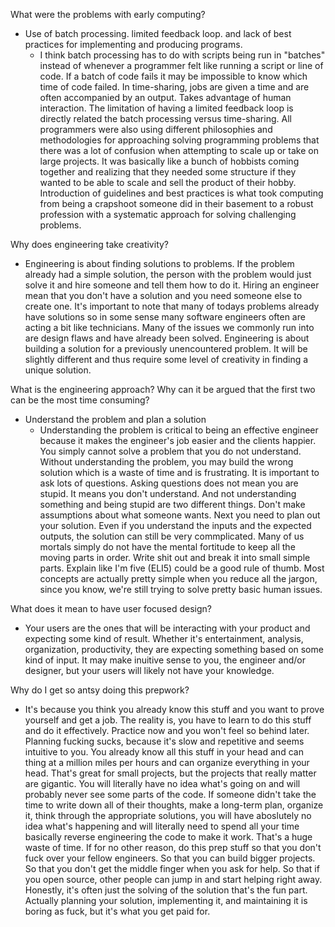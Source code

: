 What were the problems with early computing?
* Use of batch processing. limited feedback loop. and lack of best practices for implementing and producing programs.
  * I think batch processing has to do with scripts being run in "batches" instead of whenever a programmer felt like running a script or line of code. If a batch of code fails it may be impossible to know which time of code failed. In time-sharing, jobs are given a time and are often accompanied by an output. Takes advantage of human interaction. The limitation of having a limited feedback loop is directly related the batch processing versus time-sharing. All programmers were also using different philosophies and methodologies for approaching solving programming problems that there was a lot of confusion when attempting to scale up or take on large projects. It was basically like a bunch of hobbists coming together and realizing that they needed some structure if they wanted to be able to scale and sell the product of their hobby. Introduction of guidelines and best practices is what took computing from being a crapshoot someone did in their basement to a robust profession with a systematic approach for solving challenging problems. 

Why does engineering take creativity?
* Engineering is about finding solutions to problems. If the problem already had a simple solution, the person with the problem would just solve it and hire someone and tell them how to do it. Hiring an engineer mean that you don't have a solution and you need someone else to create one. It's important to note that many of todays problems already have solutions so in some sense many software engineers often are acting a bit like technicians. Many of the issues we commonly run into are design flaws and have already been solved. Engineering is about building a solution for a previously unencountered problem. It will be slightly different and thus require some level of creativity in finding a unique solution.

What is the engineering approach? Why can it be argued that the first two can be the most time consuming?
* Understand the problem and plan a solution
  * Understanding the problem is critical to being an effective engineer because it makes the engineer's job easier and the clients happier. You simply cannot solve a problem that you do not understand. Without understanding the problem, you may build the wrong solution which is a waste of time and is frustrating. It is important to ask lots of questions. Asking questions does not mean you are stupid. It means you don't understand. And not understanding something and being stupid are two different things. Don't make assumptions about what someone wants. Next you need to plan out your solution. Even if you understand the inputs and the expected outputs, the solution can still be very commplicated. Many of us mortals simply do not have the mental fortitude to keep all the moving parts in order. Write shit out and break it into small simple parts. Explain like I'm five (ELI5) could be a good rule of thumb. Most concepts are actually pretty simple when you reduce all the jargon, since you know, we're still trying to solve pretty basic human issues.
  
What does it mean to have user focused design?
* Your users are the ones that will be interacting with your product and expecting some kind of result. Whether it's entertainment, analysis, organization, productivity, they are expecting something based on some kind of input. It may make inuitive sense to you, the engineer and/or designer, but your users will likely not have your knowledge.

Why do I get so antsy doing this prepwork?
*  It's because you think you already know this stuff and you want to prove yourself and get a job. The reality is, you have to learn to do this stuff and do it effectively. Practice now and you won't feel so behind later. Planning fucking sucks, because it's slow and repetitive and seems intuitive to you. You already know all this stuff in your head and can thing at a million miles per hours and can organize everything in your head. That's great for small projects, but the projects that really matter are gigantic. You will literally have no idea what's going on and will probably never see some parts of the code. If someone didn't take the time to write down all of their thoughts, make a long-term plan, organize it, think through the appropriate solutions, you will have aboslutely no idea what's happening and will literally need to spend all your time basically reverse engineering the code to make it work. That's a huge waste of time. If for no other reason, do this prep stuff so that you don't fuck over your fellow engineers. So that you can build bigger projects. So that you don't get the middle finger when you ask for help. So that if you open source, other people can jump in and start helping right away. Honestly, it's often just the solving of the solution that's the fun part. Actually planning your solution, implementing it, and maintaining it is boring as fuck, but it's what you get paid for. 

